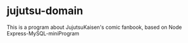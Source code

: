 # jujutsu-domain
This is a program about JujutsuKaisen's comic fanbook, based on Node Express-MySQL-miniProgram 

